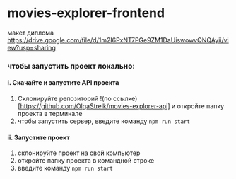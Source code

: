 # movies-explorer-frontend

макет диплома https://drive.google.com/file/d/1m2I6PxNT7PGe9ZM1DaUiswowvQNQAyii/view?usp=sharing


### чтобы запустить проект локально:
#### i. Скачайте и запустите API проекта
1) Склонируйте репозиторий !(по ссылке)[https://github.com/OlgaStrelk/movies-explorer-api] и откройте папку проекта в терминале
2) чтобы запустить сервер, введите команду `npm run start`
#### ii. Запустите проект
1) склонируйте проект на свой компьютер
2) откройте папку проекта в командной строке
3) введите команду `npm run start`

